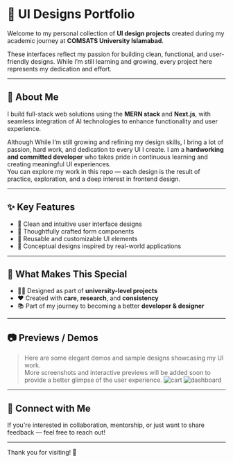 # 🎨 UI Designs Portfolio

Welcome to my personal collection of **UI design projects** created during my academic journey at **COMSATS University Islamabad**.

These interfaces reflect my passion for building clean, functional, and user-friendly designs. While I’m still learning and growing, every project here represents my dedication and effort.

---

## 🚀 About Me

I build full-stack web solutions using the **MERN stack** and **Next.js**, with seamless integration of AI technologies to enhance functionality and user experience.

Although While I’m still growing and refining my design skills, I bring a lot of passion, hard work, and dedication to every UI I create.
I am a **hardworking and committed developer** who takes pride in continuous learning and creating meaningful UI experiences.  
You can explore my work in this repo — each design is the result of practice, exploration, and a deep interest in frontend design.

---

## ✨ Key Features

- 🔹 Clean and intuitive user interface designs
- 🔹 Thoughtfully crafted form components  
- 🔹 Reusable and customizable UI elements  
- 🔹 Conceptual designs inspired by real-world applications

---

## 🌟 What Makes This Special

- 👨‍🎓 Designed as part of **university-level projects**  
- ❤️ Created with **care**, **research**, and **consistency**  
- 📚 Part of my journey to becoming a better **developer & designer**

---

## 📷 Previews / Demos

> Here are some elegant demos and sample designs showcasing my UI work.  
> More screenshots and interactive previews will be added soon to provide a better glimpse of the user experience.
![cart](https://github.com/user-attachments/assets/1608ab6c-0bac-4cd0-a560-87edfecf75f8)
![dashboard](https://github.com/user-attachments/assets/2b93dcac-db4d-4d28-aa00-75e1b189267b)


---

## 🤝 Connect with Me

If you're interested in collaboration, mentorship, or just want to share feedback — feel free to reach out!

---

Thank you for visiting! 🌟

